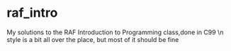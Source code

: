 # raf_intro
My solutions to the RAF Introduction to Programming class,done in C99
\n
style is a bit all over the place, but most of it should be fine
